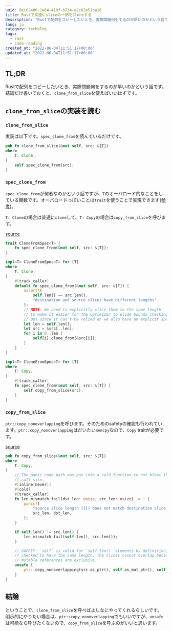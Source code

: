 ```yaml
---
uuid: 8ec82480-1a64-410f-b734-a2c82a51ba16
title: Rustで高速にsliceの一部をCloneする
description: "Rustで配列をコピーしたいとき、実際問題何をするのが早いのかという話です。結論だけ書いておくと、`clone_from_slice`を使えばいいはずです。"
lang: ja
category: techblog
tags:
  - rust
  - code-reading
created_at: "2022-06-04T11:51:17+00:00"
updated_at: "2022-06-04T11:51:17+00:00"
---
```


## TL;DR

Rustで配列をコピーしたいとき、実際問題何をするのが早いのかという話です。
結論だけ書いておくと、`clone_from_slice`を使えばいいはずです。

## `clone_from_slice`の実装を読む

### `clone_from_slice`

実装は以下です。`spec_clone_from`を読んでいるだけです。

```rust
pub fn clone_from_slice(&mut self, src: &[T])
where
    T: Clone,
{
    self.spec_clone_from(src);
}
```

### `spec_clone_from`

`spec_clone_from`が何者なのかという話ですが、`T`のオーバロード的なことをしている関数です。オーバロードっぽいことは`trait`を使うことで実現できます([参考](https://qiita.com/muumu/items/11e736612939a53699e9))。

`T: Clone`の場合は普通に`clone`して、`T: Copy`の場合は`copy_from_slice`を呼びます。

[source](https://doc.rust-lang.org/src/core/slice/mod.rs.html#3996-4026)

```rust
trait CloneFromSpec<T> {
    fn spec_clone_from(&mut self, src: &[T]);
}

impl<T> CloneFromSpec<T> for [T]
where
    T: Clone,
{
    #[track_caller]
    default fn spec_clone_from(&mut self, src: &[T]) {
        assert!(
            self.len() == src.len(),
            "destination and source slices have different lengths"
        );
        // NOTE: We need to explicitly slice them to the same length
        // to make it easier for the optimizer to elide bounds checking.
        // But since it can't be relied on we also have an explicit specialization for T: Copy.
        let len = self.len();
        let src = &src[..len];
        for i in 0..len {
            self[i].clone_from(&src[i]);
        }
    }
}

impl<T> CloneFromSpec<T> for [T]
where
    T: Copy,
{
    #[track_caller]
    fn spec_clone_from(&mut self, src: &[T]) {
        self.copy_from_slice(src);
    }
}
```

### `copy_from_slice`

`ptr::copy_nonoverlapping`を呼びます。そのためのsafetyの確認も行われています。`ptr::copy_nonoverlapping`はだいたい`memcpy`なので、`Copy` traitが必要です。

[source](https://doc.rust-lang.org/src/core/slice/mod.rs.html#3199-3225)

```rust
pub fn copy_from_slice(&mut self, src: &[T])
where
    T: Copy,
{
    // The panic code path was put into a cold function to not bloat the
    // call site.
    #[inline(never)]
    #[cold]
    #[track_caller]
    fn len_mismatch_fail(dst_len: usize, src_len: usize) -> ! {
        panic!(
            "source slice length ({}) does not match destination slice length ({})",
            src_len, dst_len,
        );
    }

    if self.len() != src.len() {
        len_mismatch_fail(self.len(), src.len());
    }

    // SAFETY: `self` is valid for `self.len()` elements by definition, and `src` was
    // checked to have the same length. The slices cannot overlap because
    // mutable references are exclusive.
    unsafe {
        ptr::copy_nonoverlapping(src.as_ptr(), self.as_mut_ptr(), self.len());
    }
}
```

## 結論

ということで、`clone_from_slice`を呼べばよしなにやってくれるらしいです。
明示的にやりたい場合は、`ptr::copy_nonoverlapping`でもいいですが、`unsafe`は可能なら呼びたくないので、`copy_from_slice`を呼ぶのがいいと思います。
